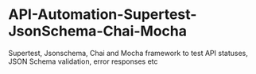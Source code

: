 # API-Automation-Supertest-JsonSchema-Chai-Mocha
Supertest, Jsonschema, Chai and Mocha framework to test API statuses, JSON Schema validation, error responses etc
